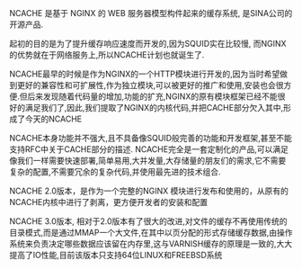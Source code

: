NCACHE 是基于 NGINX 的 WEB 服务器模型构件起来的缓存系统, 是SINA公司的开源产品.

起初的目的是为了提升缓存响应速度而开发的,因为SQUID实在比较慢, 而NGINX的优势就在于网络服务上,所以NCACHE计划也就诞生了.

NCACHE最早的时候是作为NGINX的一个HTTP模块进行开发的,因为当时希望做到更好的兼容性和可扩展性,作为独立模块,可以被更好的推广和使用,安装也会很方便.但后来发现随着代码量的增加,功能的扩充,NGINX的原有模块框架已经不能很好的满足我们了,因此,我们提取了NGINX的内核代码,并把CACHE部分欠入其中,形成了今天的NCACHE

NCACHE本身功能并不强大,且不具备像SQUID般完善的功能和开发框架,甚至不能支持RFC中关于CACHE部分的描述.
NCACHE完全是一套定制化的产品,可以满足像我们一样需要快速部署,简单易用,大并发量,大存储量的朋友们的需求,它不需要复杂的配置,不需要冗余的复杂代码,并使用最先进的技术组合.

NCACHE 2.0版本，是作为一个完整的NGINX 模块进行发布和使用的，从原有的NCACHE内核中进行了剥离，更方便开发者的安装和配置

NCACHE 3.0版本, 相对于2.0版本有了很大的改进,对文件的缓存不再使用传统的目录模式,而是通过MMAP一个大文件,在其中以页分配的形式存储缓存数据,由操作系统来负责决定哪些数据应该留在内存里,这与VARNISH缓存的原理是一致的,大大提高了IO性能,目前该版本只支持64位LINUX和FREEBSD系统